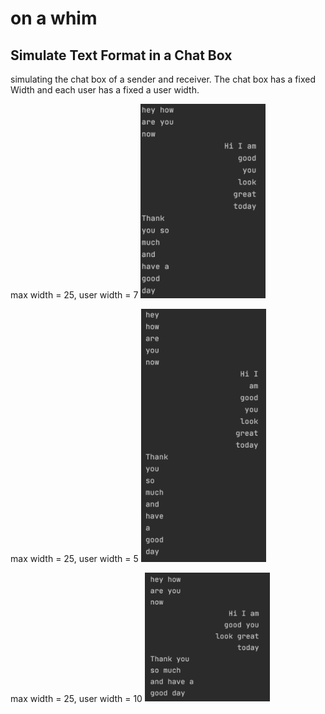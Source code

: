 # on a whim

## Simulate Text Format in a Chat Box
simulating the chat box of a sender and receiver. The chat box has a fixed Width and each user has a fixed a user width.
<p float="left"> 
max width = 25, user width = 7
<img src = "https://github.com/ste2an/whimOfTheMoment/blob/main/src/img/chatBox1%20width%207.png" width = "200">

max width = 25, user width = 5
<img src = "https://github.com/ste2an/whimOfTheMoment/blob/main/src/img/chaBox2%20widith5.png" width = "200">

max width = 25, user width = 10
<img src = "https://github.com/ste2an/whimOfTheMoment/blob/main/src/img/chatBox3%20width%2010.png" width = "200">
</p>